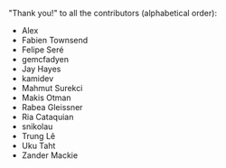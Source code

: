 "Thank you!" to all the contributors (alphabetical order):

*  Alex
*  Fabien Townsend
*  Felipe Seré
*  gemcfadyen
*  Jay Hayes
*  kamidev
*  Mahmut Surekci
*  Makis Otman
*  Rabea Gleissner
*  Ria Cataquian
*  snikolau
*  Trung Lê
*  Uku Taht
*  Zander Mackie
